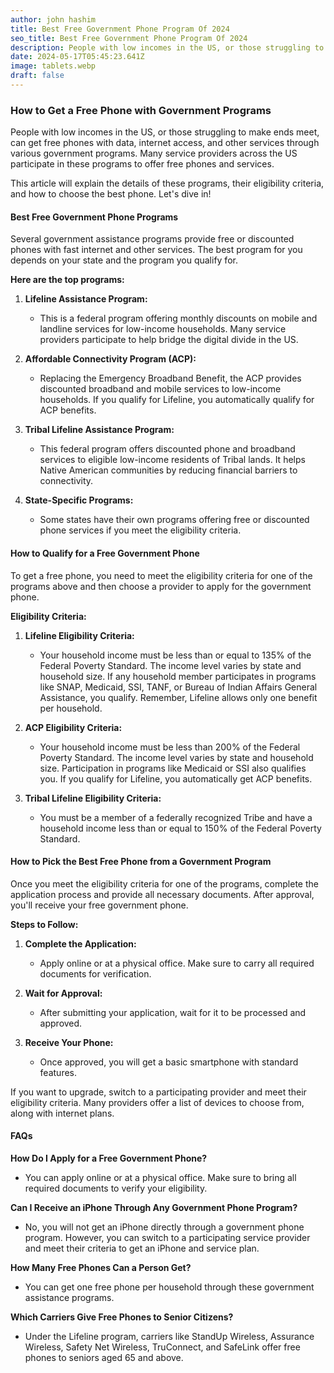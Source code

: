 ```yaml
---
author: john hashim
title: Best Free Government Phone Program Of 2024
seo_title: Best Free Government Phone Program Of 2024
description: People with low incomes in the US, or those struggling to make ends meet, can get free phones with data, internet access, and other services through various government programs. Many service providers across the US participate in these programs to offer free phones and services.
date: 2024-05-17T05:45:23.641Z
image: tablets.webp
draft: false
---
```


### How to Get a Free Phone with Government Programs

People with low incomes in the US, or those struggling to make ends meet, can get free phones with data, internet access, and other services through various government programs. Many service providers across the US participate in these programs to offer free phones and services.

This article will explain the details of these programs, their eligibility criteria, and how to choose the best phone. Let's dive in!

#### Best Free Government Phone Programs

Several government assistance programs provide free or discounted phones with fast internet and other services. The best program for you depends on your state and the program you qualify for.

**Here are the top programs:**

1. **Lifeline Assistance Program:**
   - This is a federal program offering monthly discounts on mobile and landline services for low-income households. Many service providers participate to help bridge the digital divide in the US.

2. **Affordable Connectivity Program (ACP):**
   - Replacing the Emergency Broadband Benefit, the ACP provides discounted broadband and mobile services to low-income households. If you qualify for Lifeline, you automatically qualify for ACP benefits.

3. **Tribal Lifeline Assistance Program:**
   - This federal program offers discounted phone and broadband services to eligible low-income residents of Tribal lands. It helps Native American communities by reducing financial barriers to connectivity.

4. **State-Specific Programs:**
   - Some states have their own programs offering free or discounted phone services if you meet the eligibility criteria.

#### How to Qualify for a Free Government Phone

To get a free phone, you need to meet the eligibility criteria for one of the programs above and then choose a provider to apply for the government phone.

**Eligibility Criteria:**

1. **Lifeline Eligibility Criteria:**
   - Your household income must be less than or equal to 135% of the Federal Poverty Standard. The income level varies by state and household size. If any household member participates in programs like SNAP, Medicaid, SSI, TANF, or Bureau of Indian Affairs General Assistance, you qualify. Remember, Lifeline allows only one benefit per household.

2. **ACP Eligibility Criteria:**
   - Your household income must be less than 200% of the Federal Poverty Standard. The income level varies by state and household size. Participation in programs like Medicaid or SSI also qualifies you. If you qualify for Lifeline, you automatically get ACP benefits.

3. **Tribal Lifeline Eligibility Criteria:**
   - You must be a member of a federally recognized Tribe and have a household income less than or equal to 150% of the Federal Poverty Standard.

#### How to Pick the Best Free Phone from a Government Program

Once you meet the eligibility criteria for one of the programs, complete the application process and provide all necessary documents. After approval, you'll receive your free government phone.

**Steps to Follow:**

1. **Complete the Application:**
   - Apply online or at a physical office. Make sure to carry all required documents for verification.

2. **Wait for Approval:**
   - After submitting your application, wait for it to be processed and approved.

3. **Receive Your Phone:**
   - Once approved, you will get a basic smartphone with standard features. 

If you want to upgrade, switch to a participating provider and meet their eligibility criteria. Many providers offer a list of devices to choose from, along with internet plans.

#### FAQs

**How Do I Apply for a Free Government Phone?**
- You can apply online or at a physical office. Make sure to bring all required documents to verify your eligibility.

**Can I Receive an iPhone Through Any Government Phone Program?**
- No, you will not get an iPhone directly through a government phone program. However, you can switch to a participating service provider and meet their criteria to get an iPhone and service plan.

**How Many Free Phones Can a Person Get?**
- You can get one free phone per household through these government assistance programs.

**Which Carriers Give Free Phones to Senior Citizens?**
- Under the Lifeline program, carriers like StandUp Wireless, Assurance Wireless, Safety Net Wireless, TruConnect, and SafeLink offer free phones to seniors aged 65 and above.